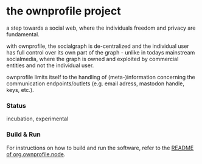 the ownprofile project
==========

a step towards a social web, where the individuals freedom and privacy are fundamental.

with ownprofile, the socialgraph is de-centralized and the individual user has full control over its own part of the graph - unlike in todays mainstream socialmedia,
where the graph is owned and exploited by commercial entities and not the individual user.

ownprofile limits itself to the handling of (meta-)information concerning the communication endpoints/outlets
(e.g. email adress, mastodon handle, keys, etc.).

### Status
incubation, experimental

### Build & Run
For instructions on how to build and run the software, refer to the [README of org.ownprofile.node](org.ownprofile.node). 
